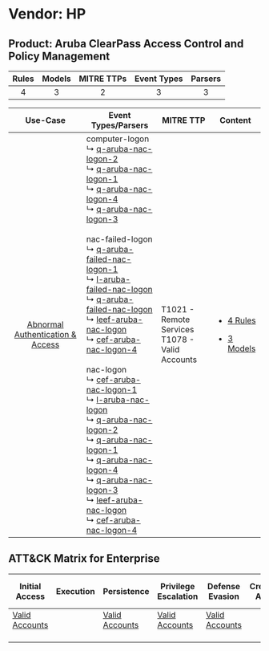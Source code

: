 Vendor: HP
==========
Product: Aruba ClearPass Access Control and Policy Management
-------------------------------------------------------------
| Rules | Models | MITRE TTPs | Event Types | Parsers |
|:-----:|:------:|:----------:|:-----------:|:-------:|
|   4   |   3    |     2      |      3      |    3    |

|                                           Use-Case                                           | Event Types/Parsers                                                                                                                                                                                                                                                                                                                                                                                                                                                                                                                                                                                                                                                                                                                                                                                                                                                                                                                                                                                                                                                                                                                                                                                                                                                                                                                                                                                                    | MITRE TTP                                             | Content                                                                                                                                                             |
|:--------------------------------------------------------------------------------------------:| ---------------------------------------------------------------------------------------------------------------------------------------------------------------------------------------------------------------------------------------------------------------------------------------------------------------------------------------------------------------------------------------------------------------------------------------------------------------------------------------------------------------------------------------------------------------------------------------------------------------------------------------------------------------------------------------------------------------------------------------------------------------------------------------------------------------------------------------------------------------------------------------------------------------------------------------------------------------------------------------------------------------------------------------------------------------------------------------------------------------------------------------------------------------------------------------------------------------------------------------------------------------------------------------------------------------------------------------------------------------------------------------------------------------------- | ----------------------------------------------------- | ------------------------------------------------------------------------------------------------------------------------------------------------------------------- |
| [Abnormal Authentication & Access](../../../UseCases/uc_abnormal_authentication_&_access.md) |  computer-logon<br> ↳ [q-aruba-nac-logon-2](Parsers/parserContent_q-aruba-nac-logon-2.md)<br> ↳ [q-aruba-nac-logon-1](Parsers/parserContent_q-aruba-nac-logon-1.md)<br> ↳ [q-aruba-nac-logon-4](Parsers/parserContent_q-aruba-nac-logon-4.md)<br> ↳ [q-aruba-nac-logon-3](Parsers/parserContent_q-aruba-nac-logon-3.md)<br><br> nac-failed-logon<br> ↳ [q-aruba-failed-nac-logon-1](Parsers/parserContent_q-aruba-failed-nac-logon-1.md)<br> ↳ [l-aruba-failed-nac-logon](Parsers/parserContent_l-aruba-failed-nac-logon.md)<br> ↳ [q-aruba-failed-nac-logon](Parsers/parserContent_q-aruba-failed-nac-logon.md)<br> ↳ [leef-aruba-nac-logon](Parsers/parserContent_leef-aruba-nac-logon.md)<br> ↳ [cef-aruba-nac-logon-4](Parsers/parserContent_cef-aruba-nac-logon-4.md)<br><br> nac-logon<br> ↳ [cef-aruba-nac-logon-1](Parsers/parserContent_cef-aruba-nac-logon-1.md)<br> ↳ [l-aruba-nac-logon](Parsers/parserContent_l-aruba-nac-logon.md)<br> ↳ [q-aruba-nac-logon-2](Parsers/parserContent_q-aruba-nac-logon-2.md)<br> ↳ [q-aruba-nac-logon-1](Parsers/parserContent_q-aruba-nac-logon-1.md)<br> ↳ [q-aruba-nac-logon-4](Parsers/parserContent_q-aruba-nac-logon-4.md)<br> ↳ [q-aruba-nac-logon-3](Parsers/parserContent_q-aruba-nac-logon-3.md)<br> ↳ [leef-aruba-nac-logon](Parsers/parserContent_leef-aruba-nac-logon.md)<br> ↳ [cef-aruba-nac-logon-4](Parsers/parserContent_cef-aruba-nac-logon-4.md)<br> | T1021 - Remote Services<br>T1078 - Valid Accounts<br> | [<ul><li>4 Rules</li></ul><ul><li>3 Models</li></ul>](Rules_Models/r_m_hp_aruba_clearpass_access_control_and_policy_management_Abnormal_Authentication_&_Access.md) |

ATT&CK Matrix for Enterprise
----------------------------
| Initial Access                                                      | Execution | Persistence                                                         | Privilege Escalation                                                | Defense Evasion                                                     | Credential Access | Discovery | Lateral Movement                                                     | Collection | Command and Control | Exfiltration | Impact |
| ------------------------------------------------------------------- | --------- | ------------------------------------------------------------------- | ------------------------------------------------------------------- | ------------------------------------------------------------------- | ----------------- | --------- | -------------------------------------------------------------------- | ---------- | ------------------- | ------------ | ------ |
| [Valid Accounts](https://attack.mitre.org/techniques/T1078)<br><br> |           | [Valid Accounts](https://attack.mitre.org/techniques/T1078)<br><br> | [Valid Accounts](https://attack.mitre.org/techniques/T1078)<br><br> | [Valid Accounts](https://attack.mitre.org/techniques/T1078)<br><br> |                   |           | [Remote Services](https://attack.mitre.org/techniques/T1021)<br><br> |            |                     |              |        |